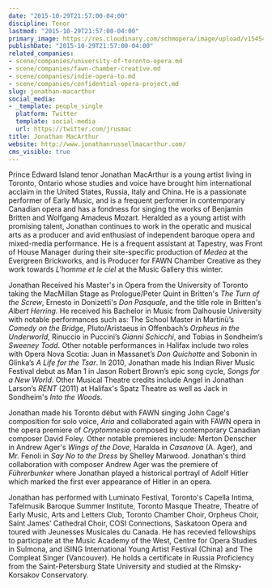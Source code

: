 ```yaml
---
date: "2015-10-29T21:57:00-04:00"
discipline: Tenor
lastmod: "2015-10-29T21:57:00-04:00"
primary_image: https://res.cloudinary.com/schmopera/image/upload/v1545409169/media/webhook-uploads/1446170163290/15-10-29---JonathanMacArthurSquare.jpg.jpg
publishDate: "2015-10-29T21:57:00-04:00"
related_companies:
- scene/companies/university-of-toronto-opera.md
- scene/companies/fawn-chamber-creative.md
- scene/companies/indie-opera-to.md
- scene/companies/confidential-opera-project.md
slug: jonathan-macarthur
social_media:
- _template: people_single
  platform: Twitter
  template: social-media
  url: https://twitter.com/jrusmac
title: Jonathan MacArthur
website: http://www.jonathanrussellmacarthur.com/
cms_visible: true
---
```


Prince Edward Island tenor Jonathan MacArthur is a young artist living in Toronto, Ontario whose studies and voice have brought him international acclaim in the United States, Russia, Italy and China. He is a passionate performer of Early Music, and is a frequent performer in contemporary Canadian opera and has a fondness for singing the works of Benjamin Britten and Wolfgang Amadeus Mozart. Heralded as a young artist with promising talent, Jonathan continues to work in the operatic and musical arts as a producer and avid enthusiast of independent baroque opera and mixed-media performance. He is a frequent assistant at Tapestry, was Front of House Manager during their site-specific production of *Medea* at the Evergreen Brickworks, and is Producer for FAWN Chamber Creative as they work towards *L'homme et le ciel* at the Music Gallery this winter.
 
Jonathan Received his Master's in Opera from the University of Toronto taking the MacMillan Stage as Prologue/Peter Quint in Britten's *The Turn of the Screw*, Ernesto in Donizetti's *Don Pasquale*, and the title role in Britten's *Albert Herring*. He received his Bachelor in Music from Dalhousie University with notable performances such as: The School Master in Martinü’s *Comedy on the Bridge*, Pluto/Aristaeus in Offenbach’s *Orpheus in the Underworld*, Rinuccio in Puccini’s *Gianni Schicchi*, and Tobias in Sondheim’s *Sweeney Todd*. Other notable performances in Halifax include two roles with Opera Nova Scotia: Juan in Massanet’s *Don Quichotte* and Sobonin in Glinka’s *A Life for the Tsar*. In 2010, Jonathan made his Indian River Music Festival debut as Man 1 in Jason Robert Brown’s epic song cycle, *Songs for a New World*. Other Musical Theatre credits include Angel in Jonathan Larson’s *RENT* (2011) at Halifax's Spatz Theatre as well as Jack in Sondheim's *Into the Woods*.
 
Jonathan made his Toronto début with FAWN singing John Cage's composition for solo voice, *Aria* and collaborated again with FAWN opera in the opera premiere of *Cryptomnesia* composed by contemporary Canadian composer David Foley. Other notable premieres include: Merton Denscher in Andrew Ager's *Wings of the Dove*, Haralda in *Casanova* (A. Ager), and Mr. Fenoli in *Say No to the Dress* by Shelley Marwood. Jonathan's third collaboration with composer Andrew Ager was the premiere of *Führerbunker* where Jonathan played a historical portrayl of Adolf Hitler which marked the first ever appearance of Hitler in an opera.
 
Jonathan has performed with Luminato Festival, Toronto's Capella Intima, Tafelmusik Baroque Summer Institute, Toronto Masque Theatre, Theatre of Early Music, Arts and Letters Club, Toronto Chamber Choir, Orpheus Choir, Saint James' Cathedral Choir, COSI Connections, Saskatoon Opera and toured with Jeunesses Musicales du Canada. He has recevied fellowships to participate at the Music Academy of the West, Centre for Opera Studies in Sulmona, and iSING International Young Artist Festival (China) and The Compleat Singer (Vancouver). He holds a certificate in Russia Proficiency from the Saint-Petersburg State University and studied at the Rimsky-Korsakov Conservatory.

